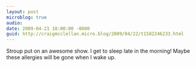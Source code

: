 ```yaml
---
layout: post
microblog: true
audio: 
date: 2009-04-21 18:00:00 -0600
guid: http://craigmcclellan.micro.blog/2009/04/22/t1582246233.html
---
```

Stroup put on an awesome show.  I get to sleep late in the morning!  Maybe these allergies will be gone when I wake up.
